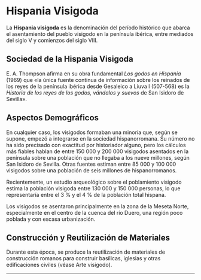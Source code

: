 # Hispania Visigoda

La **Hispania visigoda** es la denominación del período histórico que abarca el asentamiento del pueblo visigodo en la península ibérica, entre mediados del siglo V y comienzos del siglo VIII.

## Sociedad de la Hispania Visigoda

E. A. Thompson afirma en su obra fundamental *Los godos en Hispania* (1969) que «la única fuente continua de información sobre los reinados de los reyes de la península ibérica desde Gesaleico a Liuva I (507-568) es la *Historia de los reyes de los godos, vándalos y suevos* de San Isidoro de Sevilla».

## Aspectos Demográficos

En cualquier caso, los visigodos formaban una minoría que, según se supone, empezó a integrarse en la sociedad hispanorromana. Su número no ha sido precisado con exactitud por historiador alguno, pero los cálculos más fiables hablan de entre 150 000 y 200 000 visigodos asentados en la península sobre una población que no llegaba a los nueve millones, según San Isidoro de Sevilla. Otras fuentes estiman entre 85 000 y 100 000 visigodos sobre una población de seis millones de hispanorromanos.

Recientemente, un estudio arqueológico sobre el poblamiento visigodo estima la población visigoda entre 130 000 y 150 000 personas, lo que representaría entre el 3 % y el 4 % de la población total hispana.

Los visigodos se asentaron principalmente en la zona de la Meseta Norte, especialmente en el centro de la cuenca del río Duero, una región poco poblada y con escasa urbanización.

## Construcción y Reutilización de Materiales

Durante esta época, se produce la reutilización de materiales de construcción romanos para construir basílicas, iglesias y otras edificaciones civiles (véase Arte visigodo).

---



